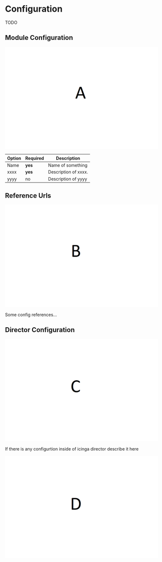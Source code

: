 # Configuration <a id="module-oidc-configuration"></a>
TODO
## Module Configuration  <a id="module-oidc-configuration-module"></a>

![image_a](img/image_a.png)


| Option                | Required | Description                              |
| --------------------- | -------- | -----------------------------------      |
| Name                  | **yes**  | Name of something                        |
| xxxx                  | **yes**  | Description of xxxx.                     |
| yyyy                  | no       | Description of yyyy                      |

## Reference Urls <a id="module-oidc-configuration-reference"></a>

![image_b](img/image_b.png)

Some config references...

## Director Configuration  <a id="module-oidc-configuration-director"></a>

![image_c](img/image_c.png)

If there is any configurtion inside of icinga director describe it here

![image_d](img/image_d.png)
